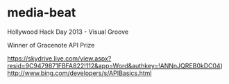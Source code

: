 media-beat
==========

Hollywood Hack Day 2013 - Visual Groove

Winner of Gracenote API Prize


https://skydrive.live.com/view.aspx?resid=9C9479871FBFA822!112&app=Word&authkey=!ANNnJQREB0kDC04)
http://www.bing.com/developers/s/APIBasics.html
